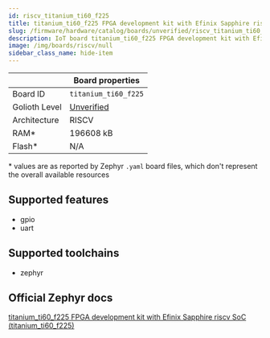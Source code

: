 ```yaml
---
id: riscv_titanium_ti60_f225
title: titanium_ti60_f225 FPGA development kit with Efinix Sapphire riscv SoC
slug: /firmware/hardware/catalog/boards/unverified/riscv_titanium_ti60_f225
description: IoT board titanium_ti60_f225 FPGA development kit with Efinix Sapphire riscv SoC, compatible with Golioth at unverified level.
image: /img/boards/riscv/null
sidebar_class_name: hide-item
---
```


[//]: # (This is an auto-generated file, do not edit! Changes to it will be lost upon re-generation)



|                | Board properties     |
| -------------  | -------------------- |
| Board ID       | `titanium_ti60_f225` |
| Golioth Level  | [Unverified](/firmware/hardware#unverified-boards) |
| Architecture   | RISCV |
| RAM*           | 196608 kB |
| Flash*         | N/A |

\* values are as reported by Zephyr `.yaml` board files, which don't represent the overall available resources



## Supported features

* gpio
* uart

## Supported toolchains

* zephyr

## Official Zephyr docs

[titanium_ti60_f225 FPGA development kit with Efinix Sapphire riscv SoC (titanium_ti60_f225)](https://docs.zephyrproject.org/latest/boards/riscv/titanium_ti60_f225/doc/index.html)
